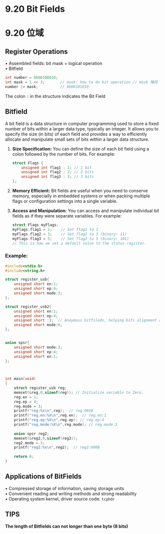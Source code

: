 # 9.20 Bit Fields
# 9.20 位域



## Register Operations

• Assembled fields: bit mask + logical operation  
• Bitfield  

```c
int number = 0b00100010; 
int mask = 1 << 3;       // mask: how to do bit operation // mask 掩码
number |= mask;          // 0b00101010
```

The colon `:` in the structure indicates the Bit Field

## Bitfield

A bit field is a data structure in computer programming used to store a fixed number of bits within a larger data type, typically an integer. It allows you to specify the size (in bits) of each field and provides a way to efficiently allocate and manipulate small sets of bits within a larger data structure.

1. **Size Specification:** You can define the size of each bit field using a colon followed by the number of bits. For example:

   ```c
   struct Flags {
       unsigned int flag1 : 1; // 1 bit
       unsigned int flag2 : 2; // 2 bits
       unsigned int flag3 : 3; // 3 bits
   };
   ```

2. **Memory Efficient:** Bit fields are useful when you need to conserve memory, especially in embedded systems or when packing multiple flags or configuration settings into a single variable.

3. **Access and Manipulation:** You can access and manipulate individual bit fields as if they were separate variables. For example:

   ```c
   struct Flags myFlags;
   myFlags.flag1 = 1;    // Set flag1 to 1
   myFlags.flag2 = 3;    // Set flag2 to 3 (binary: 11)
   myFlags.flag3 = 5;    // Set flag3 to 5 (binary: 101)
   // This is how we set a default value to the status register.
   ```

### Example:

```c
#include<stdio.h>
#include<string.h>

struct register_usb{
	unsigned short en:1;
	unsigned short ep:4;
	unsigned short mode:3;
};

struct register_usb2{
	unsigned short en:1;
	unsigned short ep:4;
	unsigned short :3;  // Anoymous bitfileds, helping bits alignment at one byte.
	unsigned short mode:6;
};


union spsr{
	unsigned short mode:3;
	unsigned short ep:4;
	unsigned short en:1;
};

 

int main(void)
{
	struct register_usb reg;
	memset(&reg,0,sizeof(reg)); // Initialize variable to Zero.
	reg.en = 1;
	reg.ep = 4;
	reg.mode = 3;
	printf("reg:%x\n",reg);  // reg:001B
	printf("reg.en:%X\n",reg.en);  // reg.en:1
	printf("reg.ep:%X\n",reg.ep); // reg.ep:4
	printf("reg.mode:%X\n",reg.mode); // reg.mode:3
	
	union spsr reg2;
	memset(&reg2,0,sizeof(reg2));
	reg2.mode = 3;
	printf("reg2:%x\n",reg2);  // reg2:000B
	
	return 0;
}
```

## Applications of BitFields

• Compressed storage of information, saving storage units  
• Convenient reading and writing methods and strong readability  
• Operating system kernel, driver source code: `tcphdr  `

## TIPS

**The length of Bitfields can not longer than one byte (8 bits)**
